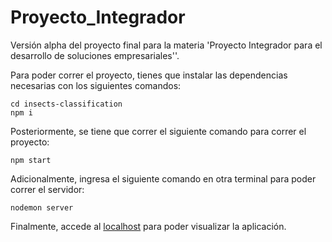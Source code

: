 # Proyecto_Integrador
 Versión alpha del proyecto final para la materia 'Proyecto Integrador para el desarrollo de soluciones empresariales''.
 
 Para poder correr el proyecto, tienes que instalar las dependencias necesarias con los siguientes comandos:
 ```
cd insects-classification
npm i
```
Posteriormente, se tiene que correr el siguiente comando para correr el proyecto:
```
npm start
```

Adicionalmente, ingresa el siguiente comando en otra terminal para poder correr el servidor:
```
nodemon server
```
Finalmente, accede al [localhost](http://localhost:3000) para poder visualizar la aplicación.



 
